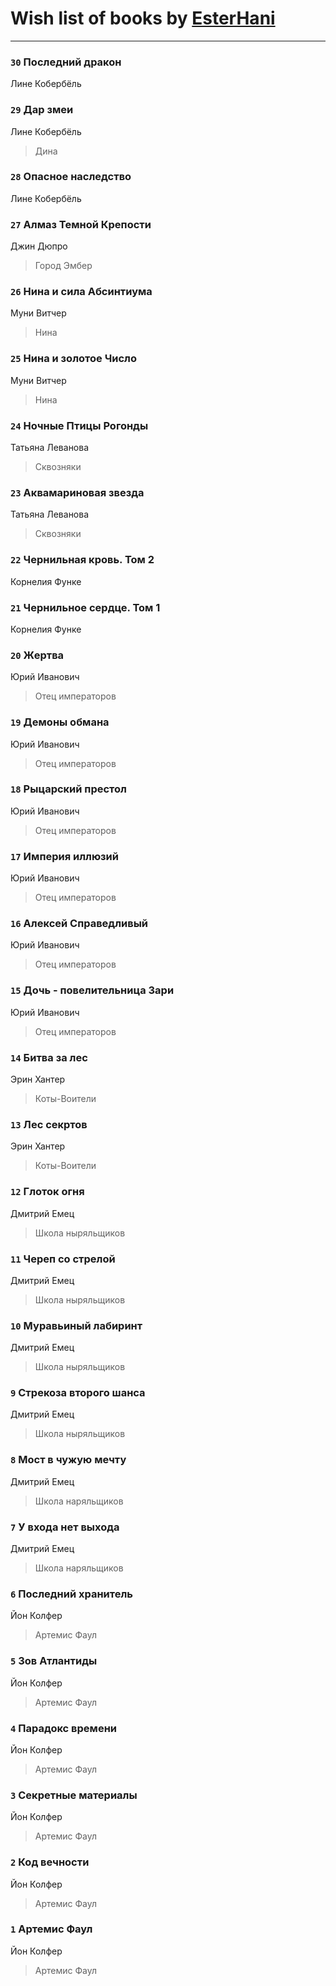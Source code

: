 # Wish list of books by [EsterHani](http://vk.com/id30558181)
---

### `30` Последний дракон
Лине Кобербёль

### `29` Дар змеи
Лине Кобербёль
> Дина

### `28` Опасное наследство
Лине Кобербёль

### `27` Алмаз Темной Крепости
Джин Дюпро
> Город Эмбер

### `26` Нина и сила Абсинтиума
Муни Витчер
> Нина

### `25` Нина и золотое Число
Муни Витчер
> Нина

### `24` Ночные Птицы Рогонды
Татьяна Леванова
> Сквозняки

### `23` Аквамариновая звезда
Татьяна Леванова
> Сквозняки

### `22` Чернильная кровь. Том 2
Корнелия Функе

### `21` Чернильное сердце. Том 1
Корнелия Функе

### `20` Жертва
Юрий Иванович
> Отец императоров

### `19` Демоны обмана
Юрий Иванович
> Отец императоров

### `18` Рыцарский престол
Юрий Иванович
> Отец императоров

### `17` Империя иллюзий
Юрий Иванович
> Отец императоров

### `16` Алексей Справедливый
Юрий Иванович
> Отец императоров

### `15` Дочь - повелительница Зари
Юрий Иванович
> Отец императоров

### `14` Битва за лес
Эрин Хантер
> Коты-Воители

### `13` Лес секртов
Эрин Хантер
> Коты-Воители

### `12` Глоток огня
Дмитрий Емец
> Школа ныряльщиков

### `11` Череп со стрелой
Дмитрий Емец
> Школа ныряльщиков

### `10` Муравьиный лабиринт
Дмитрий Емец
> Школа ныряльщиков

### `9` Стрекоза второго шанса
Дмитрий Емец
> Школа ныряльщиков

### `8` Мост в чужую мечту
Дмитрий Емец
> Школа наряльщиков

### `7` У входа нет выхода
Дмитрий Емец
> Школа наряльщиков

### `6` Последний хранитель
Йон Колфер
> Артемис Фаул

### `5` Зов Атлантиды
Йон Колфер
> Артемис Фаул

### `4` Парадокс времени
Йон Колфер
> Артемис Фаул

### `3` Секретные материалы
Йон Колфер
> Артемис Фаул

### `2` Код вечности
Йон Колфер
> Артемис Фаул

### `1` Артемис Фаул
Йон Колфер
> Артемис Фаул

